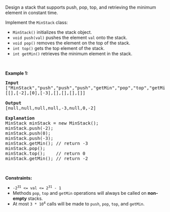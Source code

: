 Design a stack that supports push, pop, top, and retrieving the minimum element in constant time.

Implement the `` MinStack `` class:

*   `` MinStack() `` initializes the stack object.
*   `` void push(val) `` pushes the element `` val `` onto the stack.
*   `` void pop() `` removes the element on the top of the stack.
*   `` int top() `` gets the top element of the stack.
*   `` int getMin() `` retrieves the minimum element in the stack.

&nbsp;

__Example 1:__

<pre>
<strong>Input</strong>
["MinStack","push","push","push","getMin","pop","top","getMin"]
[[],[-2],[0],[-3],[],[],[],[]]

<strong>Output</strong>
[null,null,null,null,-3,null,0,-2]

<strong>Explanation</strong>
MinStack minStack = new MinStack();
minStack.push(-2);
minStack.push(0);
minStack.push(-3);
minStack.getMin(); // return -3
minStack.pop();
minStack.top();    // return 0
minStack.getMin(); // return -2
</pre>

&nbsp;

__Constraints:__

*   <code>-2<sup>31</sup> &lt;= val &lt;= 2<sup>31</sup> - 1</code>
*   Methods `` pop ``, `` top `` and `` getMin `` operations will always be called on __non-empty__ stacks.
*   At most <code>3 * 10<sup>4</sup></code> calls will be made to `` push ``, `` pop ``, `` top ``, and `` getMin ``.
